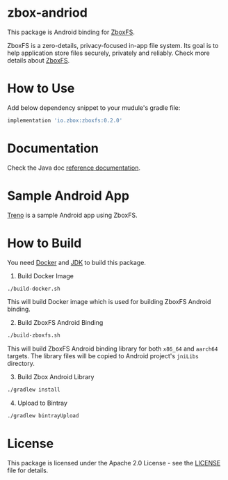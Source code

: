 # zbox-andriod

This package is Android binding for [ZboxFS].

ZboxFS is a zero-details, privacy-focused in-app file system. Its goal is
to help application store files securely, privately and reliably. Check more
details about [ZboxFS].

# How to Use

Add below dependency snippet to your mudule's gradle file:

```gradle
implementation 'io.zbox:zboxfs:0.2.0'
```

# Documentation

Check the Java doc [reference documentation](https://docs.zbox.io/android).

# Sample Android App

[Treno] is a sample Android app using ZboxFS.

# How to Build

You need [Docker] and [JDK] to build this package.

1. Build Docker Image

```sh
./build-docker.sh
```

This will build Docker image which is used for building ZboxFS Android binding.

2. Build ZboxFS Android Binding

```sh
./build-zboxfs.sh
```

This will build ZboxFS Android binding library for both `x86_64` and `aarch64`
targets. The library files will be copied to Android project's `jniLibs`
directory.

3. Build Zbox Android Library

```sh
./gradlew install
```

4. Upload to Bintray

```sh
./gradlew bintrayUpload
```

# License

This package is licensed under the Apache 2.0 License - see the [LICENSE](LICENSE)
file for details.

[ZboxFS]: https://github.com/zboxfs/zbox
[Docker]: https://www.docker.com/
[JDK]: https://www.oracle.com/technetwork/java/javase/downloads/index.html
[Treno]: https://github.com/zboxfs/treno
